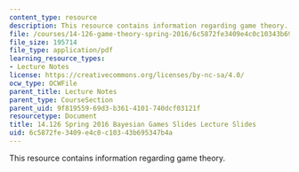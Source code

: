 ```yaml
---
content_type: resource
description: This resource contains information regarding game theory.
file: /courses/14-126-game-theory-spring-2016/6c5872fe3409e4c0c10343b695347b4a_MIT14_126S16_bayesian.pdf
file_size: 195714
file_type: application/pdf
learning_resource_types:
- Lecture Notes
license: https://creativecommons.org/licenses/by-nc-sa/4.0/
ocw_type: OCWFile
parent_title: Lecture Notes
parent_type: CourseSection
parent_uid: 9f819559-69d3-b361-4101-740dcf03121f
resourcetype: Document
title: 14.126 Spring 2016 Bayesian Games Slides Lecture Slides
uid: 6c5872fe-3409-e4c0-c103-43b695347b4a
---
```

This resource contains information regarding game theory.